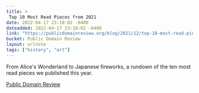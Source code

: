 ```yaml
---
title: > 
 Top 10 Most Read Pieces from 2021
date: 2022-04-17 23:10:02 -0400
dateadded: 2022-04-17 23:10:02 -0400
link: "https://publicdomainreview.org/blog/2021/12/top-10-most-read-pieces-from-2021"
bucket: Public Domain Review
layout: urlnote
tags: ["history", "art"]
--- 
```

From Alice's Wonderland to Japanese fireworks, a rundown of the ten most read pieces we published this year.
 <!-- end excerpt --> 
<div class='bucket'><a class='internal-link' href='/buckets/public-domain-review'>Public Domain Review</a></div> 
